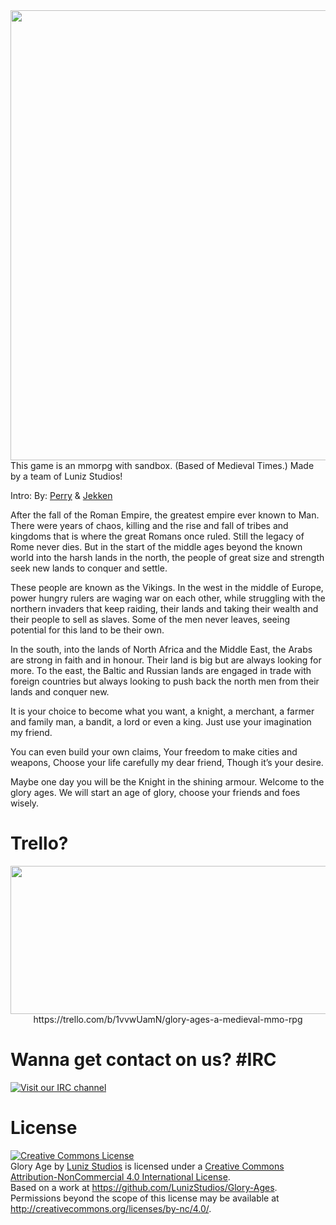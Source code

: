<img src="http://s32.postimg.org/twdvtf9n9/aog.png" height="720" width="1400">
This game is an mmorpg with sandbox. (Based of Medieval Times.) Made by a team of Luniz Studios! 

Intro:
By:  <a href="https://github.com/itsaperrybob">Perry</a> & <a href="https://github.com/jekkenmann">Jekken</a> 

After the fall of the Roman Empire, the greatest empire ever known to Man. There were years of chaos, killing and the rise and fall of tribes and kingdoms that is where the great Romans once ruled. Still the legacy of Rome never dies. But in the start of the middle ages beyond the known world into the harsh lands in the north, the people of great size and strength seek new lands to conquer and settle.

These people are known as the Vikings. In the west in the middle of Europe, power hungry rulers are waging war on each other, while struggling with the northern invaders that keep raiding, their lands and taking their wealth and their people to sell as slaves. Some of the men never leaves, seeing potential for this land to be their own. 

In the south, into the lands of North Africa and the Middle East, the Arabs are strong in faith and in honour. Their land is big but are always looking for more. To the east, the Baltic and Russian lands are engaged in trade with foreign countries but always looking to push back the north men from their lands and conquer new.

It is your choice to become what you want, a knight, a merchant, a farmer and family man, a bandit, a lord or even a king. Just use your imagination my friend.

You can even build your own claims, Your freedom to make cities and weapons, Choose your life carefully my dear friend, Though it’s your desire.

Maybe one day you will be the Knight in the shining armour. Welcome to the glory ages.
We will start an age of glory, choose your friends and foes wisely.

# Trello?
<img src="https://elearningcentralia.files.wordpress.com/2014/07/trello-logo-from-website.jpg" height="237" width="703">
<center>https://trello.com/b/1vvwUamN/glory-ages-a-medieval-mmo-rpg</center>

# Wanna get contact on us? #IRC
[![Visit our IRC channel](https://kiwiirc.com/buttons/irc.kiwiirc.com/gloryagesgithub.png)](https://kiwiirc.com/client/irc.kiwiirc.com/?nick=ItsaPerryB|?gloryagesgithub)

# License 
<a rel="license" href="http://creativecommons.org/licenses/by-nc/4.0/"><img alt="Creative Commons License" style="border-width:0" src="https://i.creativecommons.org/l/by-nc/4.0/88x31.png" /></a><br /><span xmlns:dct="http://purl.org/dc/terms/" property="dct:title">Glory Age</span> by <a xmlns:cc="http://creativecommons.org/ns#" href="https://github.com/LunizStudios/Glory-Ages" property="cc:attributionName" rel="cc:attributionURL">Luniz Studios</a> is licensed under a <a rel="license" href="http://creativecommons.org/licenses/by-nc/4.0/">Creative Commons Attribution-NonCommercial 4.0 International License</a>.<br />Based on a work at <a xmlns:dct="http://purl.org/dc/terms/" href="https://github.com/LunizStudios/Glory-Age" rel="dct:source">https://github.com/LunizStudios/Glory-Ages</a>.<br />Permissions beyond the scope of this license may be available at <a xmlns:cc="http://creativecommons.org/ns#" href="http://creativecommons.org/licenses/by-nc/4.0/" rel="cc:morePermissions">http://creativecommons.org/licenses/by-nc/4.0/</a>.
